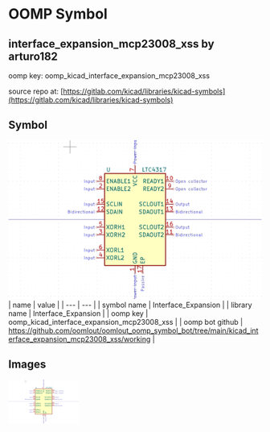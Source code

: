 # OOMP Symbol  
## interface_expansion_mcp23008_xss  by arturo182  
  
oomp key: oomp_kicad_interface_expansion_mcp23008_xss  
  
source repo at: [https://gitlab.com/kicad/libraries/kicad-symbols](https://gitlab.com/kicad/libraries/kicad-symbols)  
## Symbol  
  
[![working.png](working_600.png)](working.png)  
| name | value | 
| --- | --- | 
| symbol name | Interface_Expansion | 
| library name | Interface_Expansion | 
| oomp key | oomp_kicad_interface_expansion_mcp23008_xss | 
| oomp bot github | https://github.com/oomlout/oomlout_oomp_symbol_bot/tree/main/kicad_interface_expansion_mcp23008_xss/working | 
## Images  
  
[![working.png](working_140.png)](working.png)  
